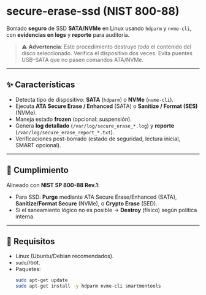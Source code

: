 # secure-erase-ssd (NIST 800-88)

Borrado **seguro** de SSD **SATA/NVMe** en Linux usando `hdparm` y `nvme-cli`, con **evidencias en logs** y **reporte** para auditoría.

> ⚠️ **Advertencia**: Este procedimiento destruye *todo* el contenido del disco seleccionado. Verifica el dispositivo dos veces. Evita puentes USB–SATA que no pasen comandos ATA/NVMe.

---

## ✨ Características

- Detecta tipo de dispositivo: **SATA** (`hdparm`) o **NVMe** (`nvme-cli`).
- Ejecuta **ATA Secure Erase / Enhanced** (SATA) o **Sanitize / Format (SES)** (NVMe).
- Maneja estado **frozen** (opcional: suspensión).
- Genera **log detallado** (`/var/log/secure_erase_*.log`) y **reporte** (`/var/log/secure_erase_report_*.txt`).
- Verificaciones post-borrado (estado de seguridad, lectura inicial, SMART opcional).

---

## 📜 Cumplimiento

Alineado con **NIST SP 800-88 Rev.1**:
- Para SSD: **Purge** mediante ATA Secure Erase/Enhanced (SATA), **Sanitize/Format Secure** (NVMe), o **Crypto Erase** (SED).
- Si el saneamiento lógico no es posible → **Destroy** (físico) según política interna.

---

## 🧩 Requisitos

- Linux (Ubuntu/Debian recomendados).
- `sudo`/root.
- Paquetes:
  ```bash
  sudo apt-get update
  sudo apt-get install -y hdparm nvme-cli smartmontools
